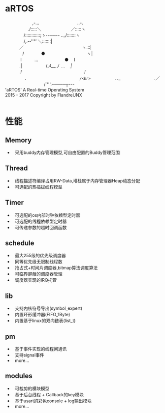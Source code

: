aRTOS
===
  　　　　　　 ,-...　　　 　 　 　　　..-.<br>
 　　　　　 ./:::::＼　　　　 　 　  ／:::::ヽ<br>
 　　　　  /::::::::::::;ゝ--──-- .._/:::::::ヽ<br>
 　　　　 /,.-‐''"′                  ＼:::::::|<br>
 　　　  ／　 　　　　　　　　　　　　  ヽ.::|<br>
 　　　　/　　　　●　　　 　 　 　 　 　 ヽ|<br>
 　　 　 l　　　...　　 　 　 　  ●　      l<br>
 　　　 .|　　　 　　 (_人__丿   ...　    |<br>
 　 　 　l　　　　　　　　　　　　 　　  l<br>
 　　　　` .　　　　　　　　 　 　 　　 /<br>
 　　　　　　`. .__　　　 　 　 　　.／<br>
 　　　　　　　　　/`'''.‐‐──‐‐‐┬--- <br>
'aRTOS' A Real-time Operating System <br>
2015 - 2017 Copyright by FlandreUNX <br>
<br>
# 性能<br>
## Memory<br>
*   采用buddy内存管理模型,可自由配置的Buddy管理范围
## Thread<br>
*   线程描述符编译占用RW-Data,堆栈属于内存管理器Heap动态分配
*   可选配的热插拔线程模型
## Timer<br>
*   可选配的os内部时钟依赖型定时器
*   可选配的线程依赖型定时器
*   可传递参数的超时回调函数
## schedule<br>
*   最大255级的优先级调度器
*   同等优先级无限制线程数
*   抢占式+时间片调度器,bitmap算法调度算法
*   可临界屏蔽的调度器管理
*   调度器实现的IRQ托管
## lib<br>
*   支持内核符号导出(symbol_expert)
*   内置环形缓冲器(FIFO_1Byte)
*   内置基于linux的双向链表(list_t)
## pm<br>
*   基于事件实现的线程间通讯
*   支持signal事件
*   more...
## modules<br>
*   可裁剪的模块模型
*   基于后台线程 + Callback的key模块
*   基于usart的彩色console + log输出模块
*   more...
